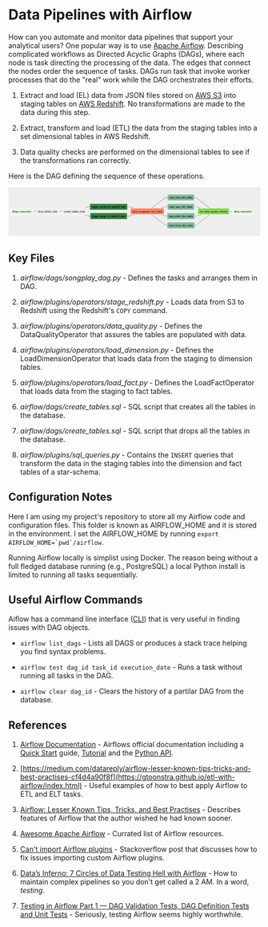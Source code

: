 # Data Pipelines with Airflow

How can you automate and monitor data pipelines that support your analytical users?  One popular way is to use [Apache Airflow](https://airflow.apache.org/).  Describing complicated workflows as Directed Acyclic Graphs (DAGs), where each node is task directing the processing of the data.  The edges that connect the nodes order the sequence of tasks.  DAGs run task that invoke worker processes that do the "real" work while the DAG orchestrates their efforts.  

1. Extract and load (EL) data from JSON files stored on [AWS S3](https://aws.amazon.com/s3/) into staging tables on [AWS Redshift](https://aws.amazon.com/redshift/). No transformations are made to the data during this step.

2. Extract, transform and load (ETL) the data from the staging tables into a set dimensional tables in AWS Redshift.

3. Data quality checks are performed on the dimensional tables to see if the transformations ran correctly.

Here is the DAG defining the sequence of these operations.

![DAG](./images/dag.png)

## Key Files

1. *airflow/dags/songplay_dag.py* - Defines the tasks and arranges them in DAG.

1. *airflow/plugins/operators/stage_redshift.py* - Loads data from S3 to Redshift using the Redshift's `COPY` command.

1. *airflow/plugins/operators/data_quality.py* - Defines the DataQualityOperator that assures the tables are populated with data.

1. *airflow/plugins/operators/load_dimension.py* - Defines the LoadDimensionOperator that loads data from the staging to dimension tables.

1. *airflow/plugins/operators/load_fact.py* - Defines the LoadFactOperator that loads data from the staging to fact tables.

1. *airflow/dags/create_tables.sql* - SQL script that creates all the tables in the database.

1. *airflow/dags/create_tables.sql* - SQL script that drops all the tables in the database.

1. *airflow/plugins/sql_queries.py* - Contains the `INSERT` queries that transform the data in the staging tables into the dimension and fact tables of a star-schema.

## Configuration Notes

Here I am using my project's repository to store all my Airflow code and configuration files.  This folder is known as AIRFLOW_HOME and it is stored in the environment.  I set the AIRFLOW_HOME by running ```export AIRFLOW_HOME=`pwd`/airflow```.  

Running Airflow locally is simplist using Docker.  The reason being without a full fledged database running (e.g., PostgreSQL) a local Python install is limited to running all tasks sequentially.

## Useful Airflow Commands

Aiflow has a command line interface ([CLI](https://airflow.apache.org/cli.html#)) that is very useful in finding issues with DAG objects.

* `airflow list_dags` - Lists all DAGS or produces a stack trace helping you find syntax problems.  

* `airflow test dag_id task_id execution_date` - Runs a task without running all tasks in the DAG.

* `airflow clear dag_id` - Clears the history of a partilar DAG from the database.

## References

1. [Airflow Documentation](https://airflow.apache.org/) - Airflows official documentation including a [Quick Start](https://airflow.apache.org/start.html) guide, [Tutorial](https://airflow.apache.org/tutorial.html) and the [Python API](https://airflow.apache.org/_api/index.html).  

1. [https://medium.com/datareply/airflow-lesser-known-tips-tricks-and-best-practises-cf4d4a90f8f](https://gtoonstra.github.io/etl-with-airflow/index.html) - Useful examples of how to best apply Airflow to ETL and ELT tasks.

1. [Airflow: Lesser Known Tips, Tricks, and Best Practises](https://medium.com/datareply/airflow-lesser-known-tips-tricks-and-best-practises-cf4d4a90f8f) - Describes features of Airflow that the author wished he had known sooner.

1. [Awesome Apache Airflow](https://github.com/jghoman/awesome-apache-airflow#awesome-apache-airflow-) - Currated list of Airflow resources.

1. [Can't import Airflow plugins](https://stackoverflow.com/questions/43907813/cant-import-airflow-plugins) - Stackoverflow post that discusses how to fix issues importing custom Airflow plugins.  

1. [Data’s Inferno: 7 Circles of Data Testing Hell with Airflow](https://medium.com/wbaa/datas-inferno-7-circles-of-data-testing-hell-with-airflow-cef4adff58d8) - How to maintain complex pipelines so you don't get called a 2 AM.  In a word, _testing_.

1. [Testing in Airflow Part 1 — DAG Validation Tests, DAG Definition Tests and Unit Tests](https://blog.usejournal.com/testing-in-airflow-part-1-dag-validation-tests-dag-definition-tests-and-unit-tests-2aa94970570c) - Seriously, testing Airflow seems highly worthwhile.
